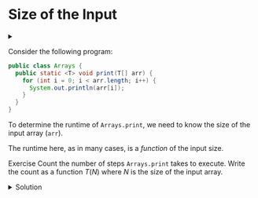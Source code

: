 # Size of the Input

<div id="outcomes"><details><summary></summary>

* Describe the runtime as a function of the input size.

</details></div>


Consider the following program:

```java
public class Arrays {
  public static <T> void print(T[] arr) {
    for (int i = 0; i < arr.length; i++) {
      System.out.println(arr[i]);
    }
  }
}
```

To determine the runtime of `Arrays.print`, we need to know the size of the input array (`arr`). 

<div class="note">

The runtime here, as in many cases, is a _function_ of the input size.

</div>

<span class="tag">Exercise</span> Count the number of steps `Arrays.print` takes to execute. Write the count as a function $T(N)$ where $N$ is the size of the input array.

<details class="solution" data-release="Sep 18, 2023 17:00:00">
<summary>Solution</summary>

```java
public class Arrays {
  public static <T> void print(T[] arr) {
    for (int i = 0; i < arr.length; i++) { // 1 + N+1 + N
      System.out.println(arr[i]);          // 1 * N
    }
  }
}
```

$$
T(N) = 3N + 2
$$

We assumed memory access is "free" under the RAM model (i.e., `arr.length` and `arr[i]` are free operations).

</details>
